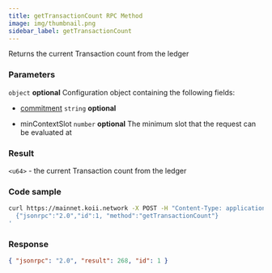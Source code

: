 ```yaml
---
title: getTransactionCount RPC Method
image: img/thumbnail.png
sidebar_label: getTransactionCount
---
```




Returns the current Transaction count from the ledger

### Parameters

`object` **optional**
Configuration object containing the following fields:

- [commitment](/develop/rpcapi/intro#configuring-state-commitment) `string` **optional**

- minContextSlot `number` **optional**
The minimum slot that the request can be evaluated at

### Result

`<u64>` - the current Transaction count from the ledger

### Code sample

```sh
curl https://mainnet.koii.network -X POST -H "Content-Type: application/json" -d '
  {"jsonrpc":"2.0","id":1, "method":"getTransactionCount"}
'
```


### Response

```json
{ "jsonrpc": "2.0", "result": 268, "id": 1 }
```
